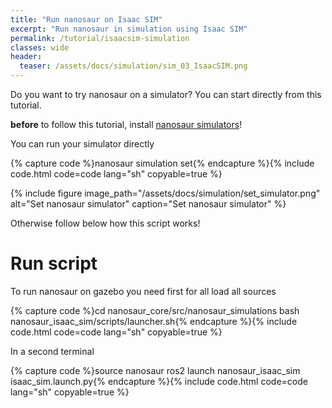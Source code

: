 ```yaml
---
title: "Run nanosaur on Isaac SIM"
excerpt: "Run nanosaur in simulation using Isaac SIM"
permalink: /tutorial/isaacsim-simulation
classes: wide
header:
  teaser: /assets/docs/simulation/sim_03_IsaacSIM.png
---
```


Do you want to try nanosaur on a simulator? You can start directly from this tutorial.

 **before** to follow this tutorial, install [nanosaur simulators](/install/simulation)!

You can run your simulator directly 

{% capture code %}nanosaur simulation set{% endcapture %}{% include code.html code=code lang="sh" copyable=true %}

{% include figure image_path="/assets/docs/simulation/set_simulator.png" alt="Set nanosaur simulator" caption="Set nanosaur simulator" %}

Otherwise follow below how this script works!

# Run script

To run nanosaur on gazebo you need first for all load all sources

{% capture code %}cd nanosaur_core/src/nanosaur_simulations
bash nanosaur_isaac_sim/scripts/launcher.sh{% endcapture %}{% include code.html code=code lang="sh" copyable=true %}

In a second terminal

{% capture code %}source nanosaur
ros2 launch nanosaur_isaac_sim isaac_sim.launch.py{% endcapture %}{% include code.html code=code lang="sh" copyable=true %}